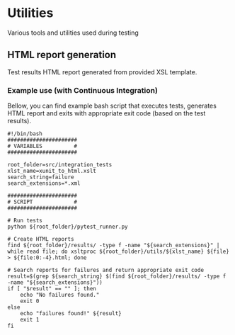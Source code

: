 Utilities
====================================================

Various tools and utilities used during testing

## HTML report generation

Test results HTML report generated from provided XSL template.

### Example use (with Continuous Integration)

Bellow, you can find example bash script that executes tests, generates HTML report and exits with appropriate exit code (based on the test results).

```
#!/bin/bash
######################
# VARIABLES          #
######################

root_folder=src/integration_tests
xlst_name=xunit_to_html.xslt
search_string=failure
search_extensions=*.xml

######################
# SCRIPT             #
######################

# Run tests
python ${root_folder}/pytest_runner.py

# Create HTML reports
find ${root_folder}/results/ -type f -name "${search_extensions}" | while read file; do xsltproc ${root_folder}/utils/${xlst_name} ${file} > ${file:0:-4}.html; done

# Search reports for failures and return appropriate exit code
result=$(grep ${search_string} $(find ${root_folder}/results/ -type f -name "${search_extensions}"))
if [ "$result" == "" ]; then
    echo "No failures found."
    exit 0
else
    echo "failures found!" ${result}
    exit 1
fi
```